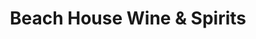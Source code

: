 ---
title: "Beach House Wine & Spirits"
url: /earleville/beach-house-wine-and-spirits/
shop: alcohol
---